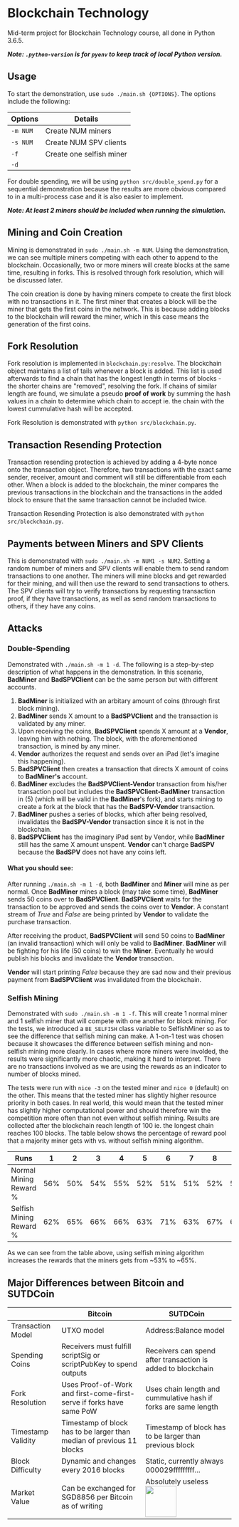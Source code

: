 # Blockchain Technology

Mid-term project for Blockchain Technology course, all done in Python 3.6.5.

**_Note: `.python-version` is for `pyenv` to keep track of local Python
version._**

## Usage

To start the demonstration, use `sudo ./main.sh {OPTIONS}`. The options include
the following:

| Options  | Details                  |
| -------- | ------------------------ |
| `-m NUM` | Create NUM miners        |
| `-s NUM` | Create NUM SPV clients   |
| `-f`     | Create one selfish miner |
| `-d`

For double spending, we will be using `python src/double_spend.py` for a
sequential demonstration because the results are more obvious compared to
in a multi-process case and it is also easier to implement.

**_Note: At least 2 miners should be included when running the simulation._**

## Mining and Coin Creation

Mining is demonstrated in `sudo ./main.sh -m NUM`. Using the demonstration,
we can see multiple miners competing with each other to append to the
blockchain. Occasionally, two or more miners will create blocks at the same
time, resulting in forks. This is resolved through fork resolution, which will
be discussed later.

The coin creation is done by having miners compete to create the first
block with no transactions in it. The first miner that creates a block will
be the miner that gets the first coins in the network. This is because adding
blocks to the blockchain will reward the miner, which in this case means the
generation of the first coins.

## Fork Resolution

Fork resolution is implemented in `blockchain.py:resolve`. The blockchain
object maintains a list of tails whenever a block is added. This list is
used afterwards to find a chain that has the longest length in terms of
blocks - the shorter chains are "removed", resolving the fork. If chains
of similar length are found, we simulate a pseudo **proof of work** by summing
the hash values in a chain to determine which chain to accept ie. the
chain with the lowest cummulative hash will be accepted.

Fork Resolution is demonstrated with `python src/blockchain.py`.

## Transaction Resending Protection

Transaction resending protection is achieved by adding a 4-byte nonce onto the
transaction object. Therefore, two transactions with the exact same sender,
receiver, amount and comment will still be differentiable from each other.
When a block is added to the blockchain, the miner compares the previous
transactions in the blockchain and the transactions in the added block to
ensure that the same transaction cannot be included twice.

Transaction Resending Protection is also demonstrated with
`python src/blockchain.py`.

## Payments between Miners and SPV Clients

This is demonstrated with `sudo ./main.sh -m NUM1 -s NUM2`.
Setting a random number of miners and SPV clients will enable them to
send random transactions to one another. The miners will mine blocks and get
rewarded for their mining, and will then use the reward to send transactions
to others. The SPV clients will try to verify transactions by requesting
transaction proof, if they have transactions, as well as send random
transactions to others, if they have any coins.

## Attacks

### Double-Spending

Demonstrated with `./main.sh -m 1 -d`. The following is a
step-by-step description of what happens in the demonstration. In this
scenario, **BadMiner** and **BadSPVClient** can be the same person but with
different accounts.

1. **BadMiner** is initialized with an arbitary amount of coins (through first
   block mining).
2. **BadMiner** sends X amount to a **BadSPVClient** and the transaction is
   validated by any miner.
3. Upon receiving the coins, **BadSPVClient** spends X amount at a **Vendor**,
   leaving him with nothing. The block, with the aforementioned transaction,
   is mined by any miner.
4. **Vendor** authorizes the request and sends over an iPad
   (let's imagine this happening).
5. **BadSPVClient** then creates a transaction that directs X amount of coins
   to **BadMiner's** account.
6. **BadMiner** excludes the **BadSPVClient-Vendor** transaction from his/her
   transaction pool but includes the **BadSPVClient-BadMiner** transaction
   in (5) (which will be valid in the **BadMiner**'s fork), and starts mining to create a fork at the block that has the **BadSPV-Vendor** transaction.
7. **BadMiner** pushes a series of blocks, which after being resolved,
   invalidates the **BadSPV-Vendor** transaction since it is not in the
   blockchain.
8. **BadSPVClient** has the imaginary iPad sent by Vendor, while **BadMiner**
   still has the same X amount unspent. **Vendor** can't charge **BadSPV** because
   the **BadSPV** does not have any coins left.

#### What you should see:

After running `./main.sh -m 1 -d`, both **BadMiner** and **Miner** will mine as per normal. Once **BadMiner** mines a block (may take some time), **BadMiner** sends 50 coins over to **BadSPVClient**. **BadSPVClient** waits for the transaction to be approved and sends the coins over to **Vendor**. A constant stream of _True_ and _False_ are being printed by **Vendor** to validate the purchase transaction.

After receiving the product, **BadSPVClient** will send 50 coins to **BadMiner** (an invalid transaction) which will only be valid to **BadMiner**. **BadMiner** will be fighting for his life (50 coins) to win the **Miner**. Eventually he would publish his blocks and invalidate the **Vendor** transaction.

**Vendor** will start printing _False_ because they are sad now and their previous payment from **BadSPVClient** was invalidated from the blockchain.

### Selfish Mining

Demonstrated with `sudo ./main.sh -m 1 -f`. This will create 1 normal miner and
1 selfish miner that will compete with one another for block mining. For the
tests, we introduced a `BE_SELFISH` class variable to SelfishMiner so as to
see the difference that selfish mining can make. A 1-on-1 test was chosen
because it showcases the difference between selfish mining and non-selfish
mining more clearly. In cases where more miners were involded, the results
were significantly more chaotic, making it hard to interpret. There are no
transactions involved as we are using the rewards as an indicator to number
of blocks mined.

The tests were run with `nice -3` on the tested miner and `nice 0` (default)
on the other. This means that the tested miner has slightly higher resource
priority in both cases. In real world, this would mean that the tested miner
has slightly higher computational power and should therefore win the
competition more often than not even without selfish mining. Results are
collected after the blockchain reach length of 100 ie. the longest chain
reaches 100 blocks. The table below shows the percentage of reward pool that
a majority miner gets with vs. without selfish mining algorithm.

| Runs                    | 1   | 2   | 3   | 4   | 5   | 6   | 7   | 8   | Average |
| ----------------------- | --- | --- | --- | --- | --- | --- | --- | --- | ------- |
| Normal Mining Reward %  | 56% | 50% | 54% | 55% | 52% | 51% | 51% | 52% | 52.625% |
| Selfish Mining Reward % | 62% | 65% | 66% | 66% | 63% | 71% | 63% | 67% | 65.375% |

As we can see from the table above, using selfish mining algorithm increases
the rewards that the miners gets from ~53% to ~65%.

## Major Differences between Bitcoin and SUTDCoin

|                    | Bitcoin                                                               | SUTDCoin                                                                                                                  |
| ------------------ | --------------------------------------------------------------------- | ------------------------------------------------------------------------------------------------------------------------- |
| Transaction Model  | UTXO model                                                            | Address:Balance model                                                                                                     |
| Spending Coins     | Receivers must fulfill scriptSig or scriptPubKey to spend outputs     | Receivers can spend after transaction is added to blockchain                                                              |
| Fork Resolution    | Uses Proof-of-Work and first-come-first-serve if forks have same PoW  | Uses chain length and cummulative hash if forks are same length                                                           |
| Timestamp Validity | Timestamp of block has to be larger than median of previous 11 blocks | Timestamp of block has to be larger than previous block                                                                   |
| Block Difficulty   | Dynamic and changes every 2016 blocks                                 | Static, currently always 000029fffffffff...                                                                               |
| Market Value       | Can be exchanged for SGD8856 per Bitcoin as of writing                | Absolutely useless <img src="https://ih0.redbubble.net/image.500553700.1057/sticker,375x360-bg,ffffff.u2.png" width="70"> |
